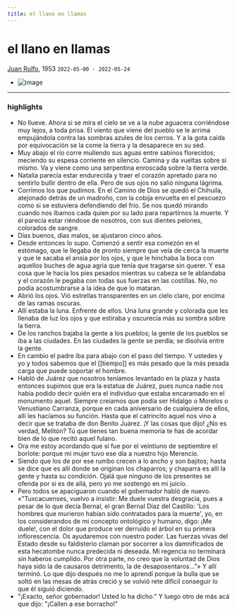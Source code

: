 ```yaml
---
title: el llano en llamas
---
```


# el llano en llamas

[Juan Rulfo](https://es.wikipedia.org/wiki/El_llano_en_llamas), 1953  `2022-05-00 · 2022-05-24`

- ![image](https://readwise-assets.s3.amazonaws.com/media/uploaded_book_covers/profile_55561/0f80d8e7-f1f4-4ba4-9bcf-322b0cf3f789.jpg)


---

### highlights
- No llueve. Ahora si se mira el cielo se ve a la nube aguacera corriéndose muy lejos, a toda prisa. El viento que viene del pueblo se le arrima empujándola contra las sombras azules de los cerros. Y a la gota caída por equivocación se la come la tierra y la desaparece en su sed.
- Muy abajo el río corre mullendo sus aguas entre sabinos florecidos; meciendo su espesa corriente en silencio. Camina y da vueltas sobre sí mismo. Va y viene como una serpentina enroscada sobre la tierra verde.
- Natalia parecía estar endurecida y traer el corazón apretado para no sentirlo bullir dentro de ella. Pero de sus ojos no salió ninguna lágrima.
- Corrimos los que pudimos. En el Camino de Dios se quedó el Chihuila, atejonado detrás de un madroño, con la cobija envuelta en el pescuezo como si se estuviera defendiendo del frío. Se nos quedó mirando cuando nos íbamos cada quien por su lado para repartirnos la muerte. Y él parecía estar riéndose de nosotros, con sus dientes pelones, colorados de sangre.
- Días buenos, días malos, se ajustaron cinco años.
- Desde entonces lo supo. Comenzó a sentir esa comezón en el estómago, que le llegaba de pronto siempre que veía de cerca la muerte y que le sacaba el ansia por los ojos, y que le hinchaba la boca con aquellos buches de agua agria que tenía que tragarse sin querer. Y esa cosa que le hacía los pies pesados mientras su cabeza se le ablandaba y el corazón le pegaba con todas sus fuerzas en las costillas. No, no podía acostumbrarse a la idea de que lo mataran.
- Abrió los ojos. Vió estrellas transparentes en un cielo claro, por encima de las ramas oscuras.
- Allí estaba la luna. Enfrente de ellos. Una luna grande y colorada que les llenaba de luz los ojos y que estiraba y oscurecía más su sombra sobre la tierra.
- De los ranchos bajaba la gente a los pueblos; la gente de los pueblos se iba a las ciudades. En las ciudades la gente se perdía; se disolvía entre la gente.
- En cambio el padre iba para abajo con el paso del tiempo. Y ustedes y yo y todos sabemos que el [[tiempo]] es más pesado que la más pesada carga que puede soportar el hombre.
- Habló de Juárez que nosotros teníamos levantado en la plaza y hasta entonces supimos que era la estatua de Juárez, pues nunca nadie nos había podido decir quién era el individuo que estaba encaramado en el monumento aquel. Siempre creíamos que podía ser Hidalgo o Morelos o Venustiano Carranza, porque en cada aniversario de cualquiera de ellos, allí les hacíamos su función. Hasta que el catrincito aquel nos vino a decir que se trataba de don Benito Juárez. ¡Y las cosas que dijo! ¿No es verdad, Melitón? Tú que tienes tan buena memoria te has de acordar bien de lo que recitó aquel fulano.
- Ora me estoy acordando que sí fue por el veintiuno de septiembre el borlote: porque mi mujer tuvo ese día a nuestro hijo Merencio.
- Siendo que los de por ese rumbo crecen a lo ancho y son bajitos; hasta se dice que es allí donde se originan los chaparros; y chaparra es allí la gente y hasta su condición. Ojalá que ninguno de los presentes se ofenda por si es de allá, pero yo me sostengo en mi juicio.
- Pero todos se apaciguaron cuando el gobernador habló de nuevo. «"Tuxcacuenses, vuelvo a insistir: Me duele vuestra desgracia, pues a pesar de lo que decía Bernal, el gran Bernal Díaz del Castillo: 'Los hombres que murieron habían sido contratados para la muerte', yo, en los considerandos de mi concepto ontológico y humano, digo: ¡Me duele!, con el dolor que produce ver derruido el árbol en su primera inflorescencia. Os ayudaremos con nuestro poder. Las fuerzas vivas del Estado desde su faldisterio claman por socorrer a los damnificados de esta hecatombe nunca predecida ni deseada. Mi regencia no terminará sin haberos cumplido. Por otra parte, no creo que la voluntad de Dios haya sido la de causaros detrimento, la de desaposentaros..."» Y allí terminó. Lo que dijo después no me lo aprendí porque la bulla que se soltó en las mesas de atrás creció y se volvió rete difícil conseguir lo que él siguió diciendo.
- "¡Exacto, señor gobernador! Usted lo ha dicho." Y luego otro de más acá que dijo: "¡Callen a ese borracho!"
